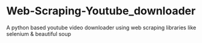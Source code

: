 # Web-Scraping-Youtube_downloader
A python based youtube video downloader using web scraping libraries like selenium &amp; beautiful soup
